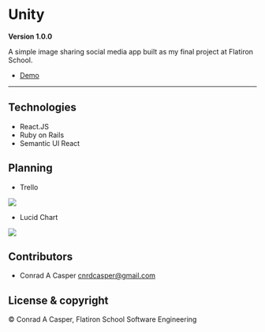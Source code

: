 # Unity 

**Version 1.0.0**

A simple image sharing social media app built as my final project at Flatiron School. 

- [Demo](https://evening-eyrie-02136.herokuapp.com/)

--- 

## Technologies

- React.JS
- Ruby on Rails
- Semantic UI React

## Planning

- Trello

![](https://i.imgur.com/jKaNCGF.jpg)

- Lucid Chart

![](https://i.imgur.com/ubfvKge.png)

## Contributors 

- Conrad A Casper <cnrdcasper@gmail.com>

## License & copyright

© Conrad A Casper, Flatiron School Software Engineering 